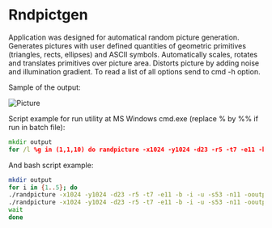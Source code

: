 # Rndpictgen
Application was designed for automatical random picture generation.
Generates pictures with user defined quantities of geometric primitives (triangles, rects, ellipses) and ASCII symbols. Automatically scales, rotates and translates primitives over picture area. Distorts picture by adding noise and illumination gradient. To read a list of all options send to cmd -h option.

Sample of the output:

![Picture](https://github.com/pi-null-mezon/randpicture/blob/master/Resources/Sample.png)


Script example for run utility at MS Windows cmd.exe (replace % by %% if run in batch file): 
```cmd
mkdir output
for /l %g in (1,1,10) do randpicture -x1024 -y1024 -d23 -r5 -t7 -e11 -b -i -u -s53 -n11 -ooutput/Sample%g.png
```

And bash script example:
```bash
mkdir output
for i in {1..5}; do
./randpicture -x1024 -y1024 -d23 -r5 -t7 -e11 -b -i -u -s53 -n11 -ooutput/Sample$(($(($i * 2)) - 1)).png &
./randpicture -x1024 -y1024 -d23 -r5 -t7 -e11 -b -i -u -s53 -n11 -ooutput/Sample$(($i * 2)).png &
wait
done
```
